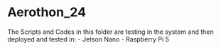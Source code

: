# Aerothon_24

The Scripts and Codes in this folder are testing in the system and then deployed and tested in:
		- Jetson Nano
		- Raspberry Pi 5
